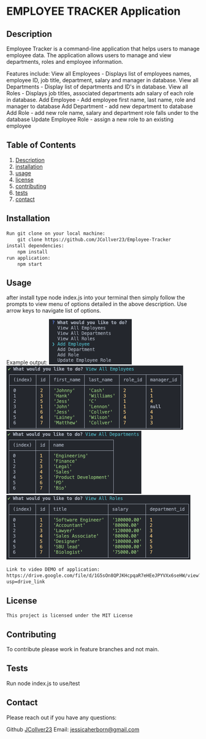
  
  # EMPLOYEE TRACKER Application
  
  ## Description
 Employee Tracker is a command-line application that helps users to manage employee data. The application allows users to manage and view departments, roles and employee information. 
 
 Features include:
 View all Employees - Displays list of employees names, employee ID, job title, department, salary and manager in database.
 View all Departments - Display list of departments and ID's in database.
 View all Roles - Displays job titles, associated departments adn salary of each role in database. 
 Add Employee - Add employee first name, last name, role and manager to database
 Add Department - add new department to database
 Add Role - add new role name, salary and department role falls under to the database
 Update Employee Role - assign a new role to an existing employee
  
  ## Table of Contents
  1. [Description](#description)
  2. [installation](#installation) 
  3. [usage](#usage)
  4. [license](#license)
  5. [contributing](#contributing)
  6. [tests](#tests)
  7. [contact](#contact)
  
  ## Installation
  
    Run git clone on your local machine:
        git clone https://github.com/JCollver23/Employee-Tracker
    install dependencies:
        npm install
    run application:
        npm start
  
  ## Usage
  
  after install type node index.js into your terminal then simply follow the prompts to view menu of options detailed in the above description. Use arrow keys to navigate list of options. 

  Example output: 
    ![Alt text](Assets/Command-line%20menu%20options.png)
    ![Alt text](Assets/View%20Employees.png)
    ![Alt text](Assets/View%20Departments.png)
    ![Alt text](Assets/View%20Roles.png)

    Link to video DEMO of application: https://drive.google.com/file/d/1G5sOn8QPJKHcpqaR7eHEeJPYVXx6seHW/view?usp=drive_link
    
  
  ## License
  
    This project is licensed under the MIT License
  
  ## Contributing
  
  To contribute please work in feature branches and not main.
  
  ## Tests
  
  Run node index.js to use/test
  
  ## Contact

  Please reach out if you have any questions:

  Github [JCollver23](https://github.com/JCollver23)
  Email: jessicaherborn@gmail.com
  